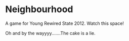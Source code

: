 Neighbourhood
=============
A game for Young Rewired State 2012. Watch this space!

Oh and by the wayyyy.......The cake is a lie.